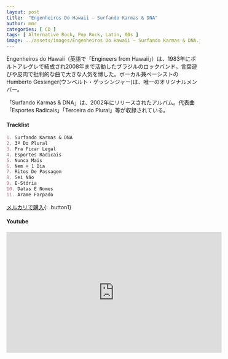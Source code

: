 ```yaml
---
layout: post
title:  "Engenheiros Do Hawaii – Surfando Karmas & DNA"
author: mmr
categories: [ CD ]
tags: [ Alternative Rock, Pop Rock, Latin, 00s ]
image: ../assets/images/Engenheiros Do Hawaii – Surfando Karmas & DNA.jpg
---
```


Engenheiros do Hawaii（英語で「Engineers from Hawaii」）は、1983年にポルトアレグレで結成され2008年まで活動したブラジルのロックバンド。言葉遊びや皮肉で批判的な曲で大きな人気を博した。ボーカル兼ベーシストのHumberto Gessinger(ウンベルト・ゲッシンジャー)は、唯一のオリジナルメンバー。

「Surfando Karmas & DNA」は、2002年にリリースされたアルバム。代表曲 「Esportes Radicais」「Terceira do Plural」等が収録されている。

#### Tracklist
```md
1. Surfando Karmas & DNA
2. 3ª Do Plural
3. Pra Ficar Legal
4. Esportes Radicais
5. Nunca Mais
6. Nem + 1 Dia
7. Ritos De Passagem
8. Sei Não
9. E-Stória
10. Datas E Nomes
11. Arame Farpado
```

[メルカリで購入](https://jp.mercari.com/item/m57509435335?afid=6142608987){: .button1}

#### Youtube
<iframe width="560" height="315" src="https://www.youtube.com/embed/ofsiWQTj2GM?si=WSB5GDtspZKDIvCP" title="YouTube video player" frameborder="0" allow="accelerometer; autoplay; clipboard-write; encrypted-media; gyroscope; picture-in-picture; web-share" referrerpolicy="strict-origin-when-cross-origin" allowfullscreen></iframe>